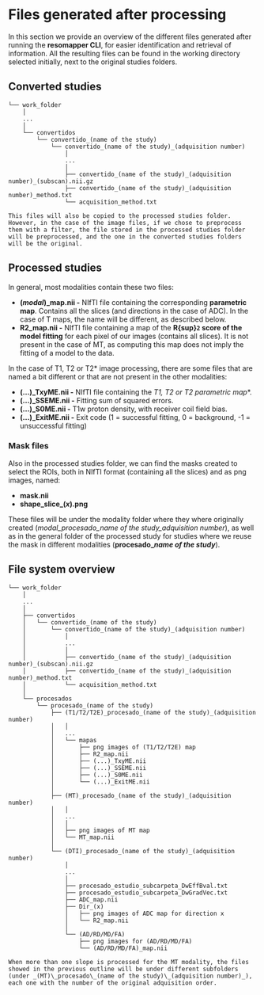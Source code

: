 # Files generated after processing

In this section we provide an overview of the different files generated after running the **resomapper CLI**, for easier identification and retrieval of information. All the resulting files can be found in the working directory selected initially, next to the original studies folders.

## Converted studies

```
└── work_folder
    │
    ...
    │
    └── convertidos
        └── convertido_(name of the study)
            └── convertido_(name of the study)_(adquisition number)
                │
                ...
                │
                ├── convertido_(name of the study)_(adquisition number)_(subscan).nii.gz 
                ├── convertido_(name of the study)_(adquisition number)_method.txt
                └── acquisition_method.txt
```

```{note}
This files will also be copied to the processed studies folder. However, in the case of the image files, if we chose to preprocess them with a filter, the file stored in the processed studies folder will be preprocessed, and the one in the converted studies folders will be the original.
```

## Processed studies

In general, most modalities contain these two files:

* **(*modal*)_map.nii -** NIfTI file containing the corresponding **parametric map**. Contains all the slices (and directions in the case of ADC). In the case of T maps, the name will be different, as described below.
* **R2_map.nii -** NIfTI file containing a map of the **R{sup}`2` score of the model fitting** for each pixel of our images (contains all slices). It is not present in the case of MT, as computing this map does not imply the fitting of a model to the data.


In the case of T1, T2 or T2* image processing, there are some files that are named a bit different or that are not present in the other modalities:

* **(...)_TxyME.nii -** NIfTI file containing the **T1, T2 or T2* parametric map**.
* **(...)_SSEME.nii -** Fitting sum of squared errors.
* **(...)_S0ME.nii -** T1w proton density, with receiver coil field bias.
* **(...)_ExitME.nii -** Exit code (1 = successful fitting, 0 = background, -1 = 
unsuccessful fitting)


### Mask files

Also in the processed studies folder, we can find the masks created to select the ROIs, both in NIfTI format (containing all the slices) and as png images, named:

* **mask.nii**
* **shape_slice_(_x_).png**

These files will be under the modality folder where they where originally created (_modal\_procesado\_name of the study\_adquisition number_), as well as in the general folder of the processed study for studies where we reuse the mask in different modalities (**procesado\__name of the study_**).

## File system overview

```
└── work_folder 
    │
    ...
    │
    ├── convertidos
    │   └── convertido_(name of the study)
    │       └── convertido_(name of the study)_(adquisition number)
    │           │
    │           ...
    │           │
    │           ├── convertido_(name of the study)_(adquisition number)_(subscan).nii.gz 
    │           ├── convertido_(name of the study)_(adquisition number)_method.txt
    │           └── acquisition_method.txt
    │            
    └── procesados
        └── procesado_(name of the study)
            ├── (T1/T2/T2E)_procesado_(name of the study)_(adquisition number) 
            │   │
            │   ...
            │   └── mapas
            │       ├── png images of (T1/T2/T2E) map
            │       ├── R2_map.nii
            │       ├── (...)_TxyME.nii 
            │       ├── (...)_SSEME.nii 
            │       ├── (...)_S0ME.nii
            │       └── (...)_ExitME.nii
            │
            ├── (MT)_procesado_(name of the study)_(adquisition number)
            │   │
            │   ... 
            │   │
            │   ├── png images of MT map
            │   └── MT_map.nii
            │
            └── (DTI)_procesado_(name of the study)_(adquisition number)
                │
                ...
                │
                ├── procesado_estudio_subcarpeta_DwEffBval.txt
                ├── procesado_estudio_subcarpeta_DwGradVec.txt
                ├── ADC_map.nii
                ├── Dir_(x)
                │   ├── png images of ADC map for direction x
                │   └── R2_map.nii
                │
                └── (AD/RD/MD/FA)
                    ├── png images for (AD/RD/MD/FA)
                    └── (AD/RD/MD/FA)_map.nii
```
```{note}
When more than one slope is processed for the MT modality, the files showed in the previous outline will be under different subfolders (under _(MT)\_procesado\_(name of the study)\_(adquisition number)_), each one with the number of the original adquisition order.
```